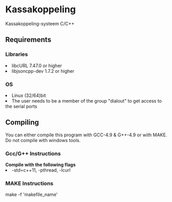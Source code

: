 # Kassakoppeling
Kassakoppeling-systeem C/C++

<h2>Requirements</h2>

<h3>Libraries</h3>
<li>libcURL 7.47.0 or higher</li>
<li>libjsoncpp-dev 1.7.2 or higher</li>

<h3>OS</h3> 
<li>Linux (32/64)bit</li>
<li>The user needs to be a member of the group "dialout" to get access to the serial ports</li>

<h2>Compiling</h2>
You can either compile this program with GCC-4.9 & G++-4.9 or with MAKE.
<br>Do not compile with windows tools.

<h3>Gcc/G++ Instructions</h3>
<b>Compile with the following flags</b>
<li>-std=c++11, -pthread, -lcurl</li>

<h3>MAKE Instructions</h3>
make -f 'makefile_name'
